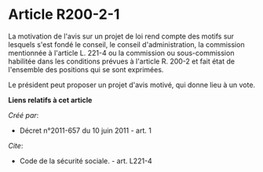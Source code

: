 # Article R200-2-1

La motivation de l'avis sur un projet de loi rend compte des motifs sur lesquels s'est fondé le conseil, le conseil
d'administration, la commission mentionnée à l'article L. 221-4 ou la commission ou sous-commission habilitée dans les
conditions prévues à l'article R. 200-2 et fait état de l'ensemble des positions qui se sont exprimées. 

Le président peut proposer un projet d'avis motivé, qui donne lieu à un vote.

**Liens relatifs à cet article**

_Créé par_:

  - Décret n°2011-657 du 10 juin 2011 - art. 1

_Cite_:

  - Code de la sécurité sociale. - art. L221-4
